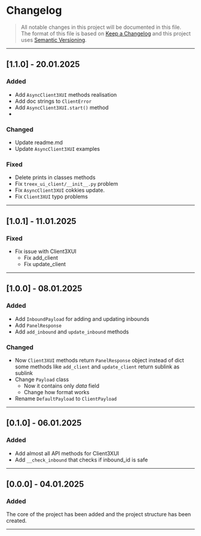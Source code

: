# Changelog
>All notable changes in this project will be documented in this file.  
The format of this file is based on [Keep a Changelog](https://keepachangelog.com/)
and this project uses [Semantic Versioning](http://semver.org/).
---

## [1.1.0] - 20.01.2025

### Added
- Add `AsyncClient3XUI` methods realisation
- Add doc strings to `ClientError`
- Add `AsyncClient3XUI.start()` method
- 
### Changed
- Update readme.md
- Update `AsyncClient3XUI` examples

### Fixed
- Delete prints in classes methods
- Fix `treex_ui_client/__init__.py` problem
- Fix `AsyncClient3XUI` cokkies update.
- Fix `Client3XUI` typo problems

--- 
## [1.0.1] - 11.01.2025

### Fixed
- Fix issue with Client3XUI
  - Fix add_client 
  - Fix update_client

---

## [1.0.0] - 08.01.2025
### Added
- Add `InboundPayload` for adding and updating inbounds
- Add `PanelResponse`
- Add `add_inbound` and `update_inbound` methods

### Changed
- Now `Client3XUI` methods return `PanelResponse` object instead of dict
some methods like `add_client` and `update_client` return sublink as sublink
- Change `Payload` class
  - Now it contains only _data_ field
  - Change how format works
- Rename `DefaultPayload` to `ClientPayload`

---

## [0.1.0] - 06.01.2025
### Added
- Add almost all API methods for Client3XUI
- Add  `__check_inbound` that checks if inbound_id is safe

--- 

## [0.0.0] - 04.01.2025
### Added
The core of the project has been added and the project structure has been created.

---




